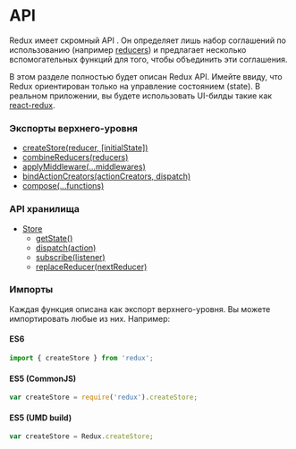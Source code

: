 # API

Redux имеет скромный API . Он определяет лишь набор соглашений по использованию (например [reducers](../Glossary.md#reducer)) и предлагает несколько вспомогательных функций для того, чтобы объединить эти соглашения.

В этом разделе полностью будет описан Redux API. Имейте ввиду, что Redux ориентирован только на управление состоянием (state). В реальном приложении, вы будете использовать UI-билды такие как [react-redux](https://github.com/gaearon/react-redux).

### Экспорты верхнего-уровня

* [createStore(reducer, [initialState])](createStore.md)
* [combineReducers(reducers)](combineReducers.md)
* [applyMiddleware(...middlewares)](applyMiddleware.md)
* [bindActionCreators(actionCreators, dispatch)](bindActionCreators.md)
* [compose(...functions)](compose.md)

### API хранилища

* [Store](Store.md)
  * [getState()](Store.md#getState)
  * [dispatch(action)](Store.md#dispatch)
  * [subscribe(listener)](Store.md#subscribe)
  * [replaceReducer(nextReducer)](Store.md#replaceReducer)

### Импорты

Каждая функция описана как экспорт верхнего-уровня.
Вы можете импортировать любые из них. Например:

#### ES6

```js
import { createStore } from 'redux';
```

#### ES5 (CommonJS)

```js
var createStore = require('redux').createStore;
```

#### ES5 (UMD build)

```js
var createStore = Redux.createStore;
```
